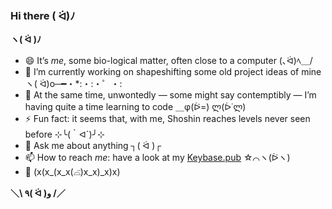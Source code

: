 ### Hi there ( ᐛ)ﾉ

<!--
**jpleboeuf/jpleboeuf** is a ✨ _special_ ✨ repository because its `README.md` (this file) appears on your GitHub profile.

Here are some ideas to get you started:

- 🔭 I’m currently working on ...
- 🌱 I’m currently learning ...
- 👯 I’m looking to collaborate on ...
- 🤔 I’m looking for help with ...
- 💬 Ask me about ...
- 📫 How to reach me: ...
- 😄 Pronouns: ...
- ⚡ Fun fact: ...
-->

**ヽ( ᐛ )ﾉ**

- 😄 It’s _me_, some bio-logical matter, often close to a computer (､ᐛ)ﾍ＿/ 
- 🔭 I’m currently working on shapeshifting some old project ideas of mine ヽ( ᐛ)o─━・*:・:・゜・:
- 🌱 At the same time, unwontedly — some might say contemptibly — I’m having quite a time learning to code ＿φ(ᐖ=) ლ(ᐆ˙ლ)
- ⚡ Fun fact: it seems that, with me, Shoshin reaches levels never seen before ⊹╰(｀ᐊ´)╯⊹
- 💬 Ask me about anything ┐( ᐛ )┌
- 📫 How to reach _me_: have a look at my [Keybase.pub](https://jpleboeuf.keybase.pub/) ☆⌒ヽ(ᐖヽ)
- 🧟 (x(x_(x_x(⌓̈)x_x)_x)x)

**＼\ ٩( ᐛ )و /／**
